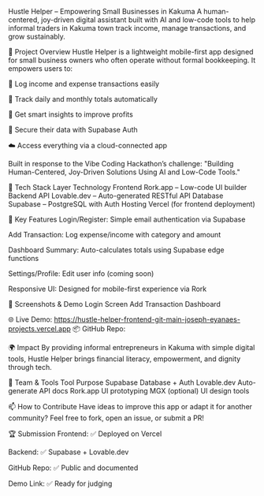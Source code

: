 Hustle Helper – Empowering Small Businesses in Kakuma
A human-centered, joy-driven digital assistant built with AI and low-code tools to help informal traders in Kakuma town track income, manage transactions, and grow sustainably.

📌 Project Overview
Hustle Helper is a lightweight mobile-first app designed for small business owners who often operate without formal bookkeeping. It empowers users to:

📲 Log income and expense transactions easily

🧾 Track daily and monthly totals automatically

🔔 Get smart insights to improve profits

🔐 Secure their data with Supabase Auth

☁️ Access everything via a cloud-connected app

Built in response to the Vibe Coding Hackathon’s challenge:
"Building Human-Centered, Joy-Driven Solutions Using AI and Low-Code Tools."

🔧 Tech Stack
Layer	Technology
Frontend	Rork.app – Low-code UI builder
Backend API	Lovable.dev – Auto-generated RESTful API
Database	Supabase – PostgreSQL with Auth
Hosting	Vercel (for frontend deployment)

🔐 Key Features
Login/Register: Simple email authentication via Supabase

Add Transaction: Log expense/income with category and amount

Dashboard Summary: Auto-calculates totals using Supabase edge functions

Settings/Profile: Edit user info (coming soon)

Responsive UI: Designed for mobile-first experience via Rork

📸 Screenshots & Demo
Login Screen	Add Transaction	Dashboard
		
🌐 Live Demo: https://hustle-helper-frontend-git-main-joseph-eyanaes-projects.vercel.app
📦 GitHub Repo: 

🌍 Impact
By providing informal entrepreneurs in Kakuma with simple digital tools, Hustle Helper brings financial literacy, empowerment, and dignity through tech.

🧠 Team & Tools
Tool	Purpose
Supabase	Database + Auth
Lovable.dev	Auto-generate API docs
Rork.app	UI prototyping
MGX (optional)	UI design tools


📫 How to Contribute
Have ideas to improve this app or adapt it for another community?
Feel free to fork, open an issue, or submit a PR!

🏆 Submission
 Frontend: ✅ Deployed on Vercel

 Backend: ✅ Supabase + Lovable.dev

 GitHub Repo: ✅ Public and documented

 Demo Link: ✅ Ready for judging

